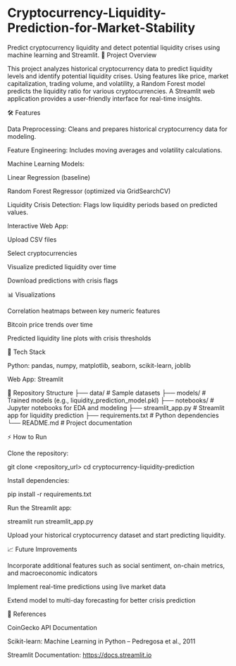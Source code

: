 # Cryptocurrency-Liquidity-Prediction-for-Market-Stability
Predict cryptocurrency liquidity and detect potential liquidity crises using machine learning and Streamlit.
🚀 Project Overview

This project analyzes historical cryptocurrency data to predict liquidity levels and identify potential liquidity crises. Using features like price, market capitalization, trading volume, and volatility, a Random Forest model predicts the liquidity ratio for various cryptocurrencies. A Streamlit web application provides a user-friendly interface for real-time insights.

🛠 Features

Data Preprocessing: Cleans and prepares historical cryptocurrency data for modeling.

Feature Engineering: Includes moving averages and volatility calculations.

Machine Learning Models:

Linear Regression (baseline)

Random Forest Regressor (optimized via GridSearchCV)

Liquidity Crisis Detection: Flags low liquidity periods based on predicted values.

Interactive Web App:

Upload CSV files

Select cryptocurrencies

Visualize predicted liquidity over time

Download predictions with crisis flags

📊 Visualizations

Correlation heatmaps between key numeric features

Bitcoin price trends over time

Predicted liquidity line plots with crisis thresholds

🧰 Tech Stack

Python: pandas, numpy, matplotlib, seaborn, scikit-learn, joblib

Web App: Streamlit

📁 Repository Structure
├── data/                     # Sample datasets
├── models/                   # Trained models (e.g., liquidity_prediction_model.pkl)
├── notebooks/                # Jupyter notebooks for EDA and modeling
├── streamlit_app.py          # Streamlit app for liquidity prediction
├── requirements.txt          # Python dependencies
└── README.md                 # Project documentation

⚡ How to Run

Clone the repository:

git clone <repository_url>
cd cryptocurrency-liquidity-prediction


Install dependencies:

pip install -r requirements.txt


Run the Streamlit app:

streamlit run streamlit_app.py


Upload your historical cryptocurrency dataset and start predicting liquidity.

📈 Future Improvements

Incorporate additional features such as social sentiment, on-chain metrics, and macroeconomic indicators

Implement real-time predictions using live market data

Extend model to multi-day forecasting for better crisis prediction

🔗 References

CoinGecko API Documentation

Scikit-learn: Machine Learning in Python – Pedregosa et al., 2011

Streamlit Documentation: https://docs.streamlit.io
